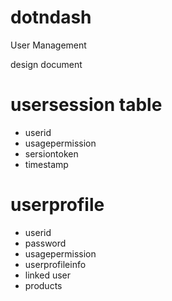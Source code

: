 # dotndash
User Management



design document


# usersession table
  * userid
  * usagepermission  
  * sersiontoken  
  * timestamp   

# userprofile
 * userid
 * password
 * usagepermission
 * userprofileinfo
 * linked user
 * products
